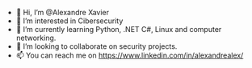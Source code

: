 - 👋 Hi, I’m @Alexandre Xavier
- 👀 I’m interested in Cibersecurity
- 🌱 I’m currently learning Python, .NET C#, Linux and computer networking.
- 💞️ I’m looking to collaborate on security projects.
- 📫 You can reach me on https://www.linkedin.com/in/alexandrealex/

<!---
AlexandreAlexXavier/AlexandreAlexXavier is a ✨ special ✨ repository because its `README.md` (this file) appears on your GitHub profile.
You can click the Preview link to take a look at your changes.
--->
